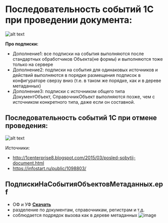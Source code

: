 # Последовательность событий 1С при проведении документа:
![alt text](https://github.com/kuzyara/Sequences-of-events-for-1C-objects/blob/master/ПоследовательностьСобытийДокумента_v1.1.png)

**Про подписки:**
* Дополнение1: все подписки на события выполняются после стандартных обработчиков Объекта(не формы) и выполняются тоже только на сервере
* Дополнение2:  подписки на события для одинаковых источников и действий выполняются в порядке размещения подписок в конфигураторе сверзу вниз (т.е. в таком же порядке, как и в дереве метаданных)
* Дополнение3: подписки с источником общего типа ДокументОбъект, СправочникОбъект выполняются позже, чем с источником  конкретного типа, даже если он составной.


## Последовательность событий 1С при отмене проведения:
![alt text](https://github.com/kuzyara/Sequences-of-events-for-1C-objects/blob/master/ПоследовательностьСобытийДокументаОтменаПроведения_v1.1.png)

Источники: 
* http://1centerprise8.blogspot.com/2015/03/posled-sobytij-document.html
* https://infostart.ru/public/1098803/

## ПодпискиНаСобытияОбъектовМетаданных.epf
* ОФ и УФ __[Скачать](https://github.com/kuzyara/Sequences-of-events-for-1C-objects/archive/1.0.zip)__
* разделение по документам, справочникам, регистрам и т.д.
* соблюдается подрядок вызова как в дереве метаданных
![image](https://user-images.githubusercontent.com/2604430/63091901-1e85fb80-bf8a-11e9-863f-e096ddc6bb99.png)

